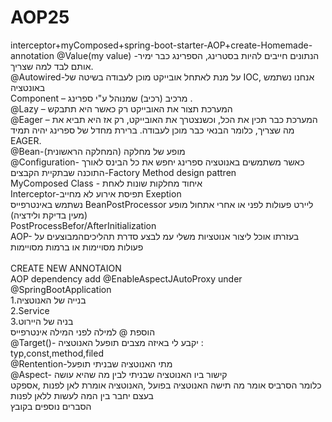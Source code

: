 # AOP25
interceptor+myComposed+spring-boot-starter-AOP+create-Homemade-annotation
@Value(my value) -הנתונים חייבים להיות בסטרינג, הספרינג כבר ימיר אותם לבד למה שצריך.</br>
@Autowired-על מנת לאתחל אובייקט מוכן לעבודה בשיטה של IOC, אנחנו נשתמש באונטציה 
</br>
Component – מרכיב (רכיב) שמנוהל ע"י ספרינג .
</br>@Lazy – המערכת תצור את האובייקט רק כאשר היא תתבקש
</br>@Eager – המערכת כבר תכין את הכל, וכשנצטרך את האובייקט, רק אז היא תביא את מה שצריך, כלומר הבנאי כבר מוכן לעבודה.
ברירת מחדל של ספרינג יהיה תמיד EAGER.
</br>
@Bean-מופע של מחלקה (המחלקה הראשונית)
</br>
@Configuration- כאשר משתמשים באנוטציה ספרינג יחפש את כל הבינס לאורך התוכנה שבתקיית הקבצים-Factory Method design pattren
</br>
MyComposed Class - איחוד מחלקות שונות לאחת 
</br>
Interceptor-תפיסת אירוע לא מחייב Exeption </br>
נשתמש באינטרפייס BeanPostProcessor ליירט פעולות לפני או אחרי אתחול מופע (מעין בדיקת ולידציה)
</br>
PostProcessBefor/AfterInitialization
</br>
AOP- בעזרתו אוכל ליצור אנוטציות משלי עמ לבצע סדרת תהליכיםהמבוצעים על פעולות מסויימות או ברמות מסויימות 
</br>
</br>
CREATE NEW ANNOTAION
</br>
AOP dependency add @EnableAspectJAutoProxy under @SpringBootApplication
</br> 
1.בנייה של האנוטציה 
</br>2.Service
</br>3.בניה של היירוט
</br>
הוספת @ למילה לפני המילה אינטרפייס </br>
@Target()- יקבע לי באיזה מצבים תופעל האנוטציה :</br>
typ,const,method,filed </br>
@Rentention-מתי האנוטציה שבניתי תופעל</br>
@Aspect- קישור ביו האנוטציה שבניתי לבין מה שהיא עושה </br>
כלומר הסרביס אומר  מה תישה האנוטציה בפועל ,האנוטציה אומרת לאן לפנות ,אספקט בעצם יחבר בין המה לעשות ללאן לפנות 
</br>
הסברים נוספים בקובץ

